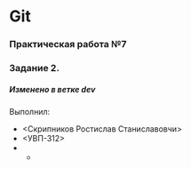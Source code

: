 # Git
### Практическая работа №7
### Задание 2.
##### Изменено в ветке dev
Выполнил:
* <Скрипников Ростислав Станиславовчи>
* <УВП-312>
* *